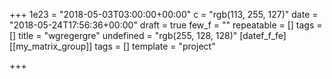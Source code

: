+++
1e23 = "2018-05-03T03:00:00+00:00"
c = "rgb(113, 255, 127)"
date = "2018-05-24T17:56:36+00:00"
draft = true
few_f = ""
repeatable = []
tags = []
title = "wgregergre"
undefined = "rgb(255, 128, 128)"
[datef_f_fe]
[[my_matrix_group]]
tags = []
template = "project"

+++
